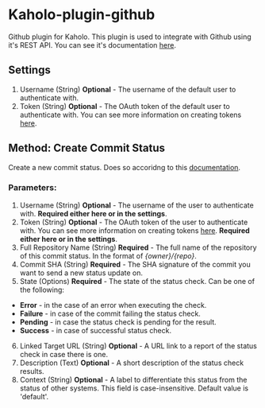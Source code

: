 # Kaholo-plugin-github
Github plugin for Kaholo.
This plugin is used to integrate with Github using it's REST API. You can see it's documentation [here](https://docs.github.com/en/rest).

## Settings
1. Username (String) **Optional** - The username of the default user to authenticate with.
2. Token (String) **Optional** - The OAuth token of the default user to authenticate with. You can see more information on creating tokens [here](https://docs.github.com/en/github/authenticating-to-github/creating-a-personal-access-token).

## Method: Create Commit Status
Create a new commit status. Does so accoridng to this [documentation](https://docs.github.com/en/rest/reference/repos#create-a-commit-status).

### Parameters:
1. Username (String) **Optional** - The username of the user to authenticate with. **Required either here or in the settings**.
2. Token (String) **Optional** - The OAuth token of the user to authenticate with. You can see more information on creating tokens [here](https://docs.github.com/en/github/authenticating-to-github/creating-a-personal-access-token). **Required either here or in the settings**.
3. Full Repository Name (String) **Required** - The full name of the repository of this commit status. In the format of *{owner}/{repo}*.
4. Commit SHA (String) **Required** - The SHA signature of the commit you want to send a new status update on.
5. State (Options) **Required** - The state of the status check. Can be one of the following:
* **Error**  - in the case of an error when executing the check.
* **Failure** - in case of the commit failing the status check.
* **Pending** - in case the status check is pending for the result.
* **Success** - in case of successful status check.
6. Linked Target URL (String) **Optional** - A URL link to a report of the status check in case there is one.
7. Description (Text) **Optional** - A short description of the status check results.
8. Context (String) **Optional** - A label to differentiate this status from the status of other systems. This field is case-insensitive. Default value is 'default'.